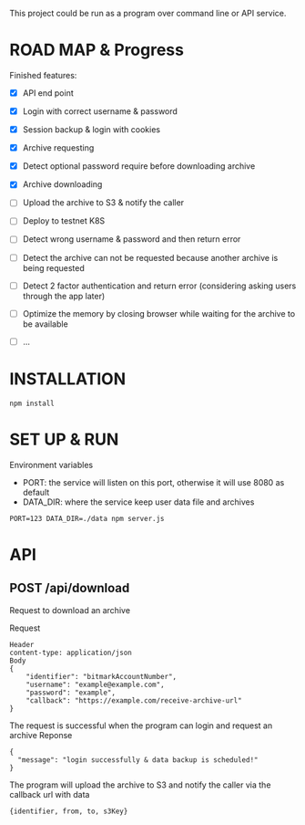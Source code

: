 This project could be run as a program over command line or API service.

# ROAD MAP & Progress

Finished features:
- [x] API end point
- [x] Login with correct username & password
- [x] Session backup & login with cookies
- [x] Archive requesting
- [x] Detect optional password require before downloading archive
- [x] Archive downloading
- [ ] Upload the archive to S3 & notify the caller
- [ ] Deploy to testnet K8S
- [ ] Detect wrong username & password and then return error
- [ ] Detect the archive can not be requested because another archive is being requested
- [ ] Detect 2 factor authentication and return error (considering asking users through the app later)
- [ ] Optimize the memory by closing browser while waiting for the archive to be available
- [ ] ...


# INSTALLATION
```
npm install
```

# SET UP & RUN
Environment variables
- PORT: the service will listen on this port, otherwise it will use 8080 as default
- DATA_DIR: where the service keep user data file and archives

```
PORT=123 DATA_DIR=./data npm server.js
```

# API

## POST /api/download
Request to download an archive

Request
```
Header
content-type: application/json
Body
{
	"identifier": "bitmarkAccountNumber",
	"username": "example@example.com",
	"password": "example",
	"callback": "https://example.com/receive-archive-url"
}
```

The request is successful when the program can login and request an archive
Reponse
```
{
  "message": "login successfully & data backup is scheduled!"
}
```

The program will upload the archive to S3 and notify the caller via the callback url with data
```
{identifier, from, to, s3Key}
```
